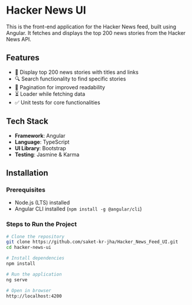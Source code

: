 # Hacker News UI

This is the front-end application for the Hacker News feed, built using Angular. It fetches and displays the top 200 news stories from the Hacker News API.

## Features
- 📰 Display top 200 news stories with titles and links
- 🔍 Search functionality to find specific stories
- 📄 Pagination for improved readability
- ⏳ Loader while fetching data
- ✅ Unit tests for core functionalities

## Tech Stack
- **Framework**: Angular
- **Language**: TypeScript
- **UI Library**: Bootstrap
- **Testing**: Jasmine & Karma

## Installation
### Prerequisites
- Node.js (LTS) installed
- Angular CLI installed (`npm install -g @angular/cli`)

### Steps to Run the Project
```sh
# Clone the repository
git clone https://github.com/saket-kr-jha/Hacker_News_Feed_UI.git
cd hacker-news-ui

# Install dependencies
npm install

# Run the application
ng serve

# Open in browser
http://localhost:4200
